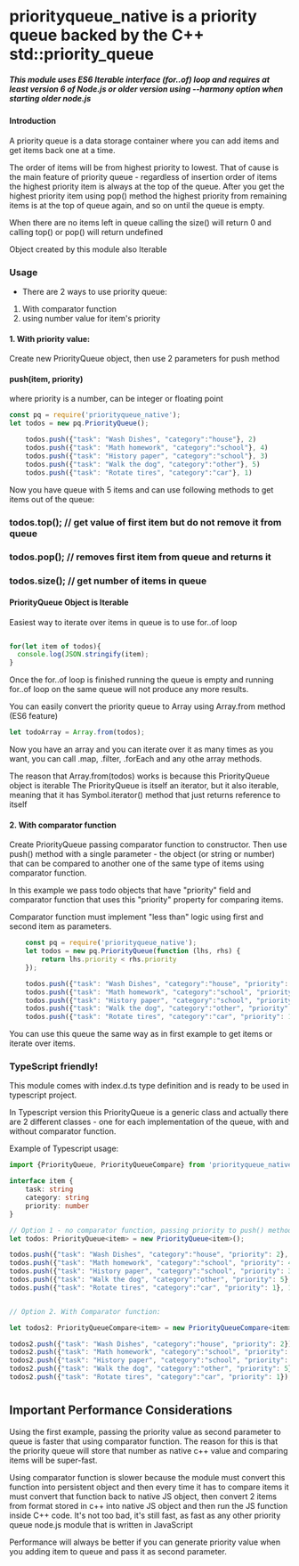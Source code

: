 # priorityqueue_native is a priority queue backed by the C++ std::priority_queue

##### This module uses ES6 Iterable interface (for..of) loop and requires at least version 6 of Node.js or older version using --harmony option when starting older node.js
####
###
#### Introduction
A priority queue is a data storage container where you can add items and get items back one at a time.

The order of items will be from highest priority to lowest. That of cause is the main feature of priority queue - regardless of insertion order of items the highest priority item is always at the top of the queue. After you get the highest priority item using pop() method the highest priority from remaining items is at the top of queue again, and so on until the queue is empty.

When there are no items left in queue calling the size() will return 0 and calling top() or pop() will return undefined

Object created by this module also Iterable


### Usage
- There are 2 ways to use priority queue:
1) With comparator function
2) using number value for item's priority

#### 1. With priority value:
Create new PriorityQueue object, then use 2 parameters for push method
#### push(item, priority)
where priority is a number, can be integer or floating point

```javascript
const pq = require('priorityqueue_native');
let todos = new pq.PriorityQueue();

    todos.push({"task": "Wash Dishes", "category":"house"}, 2)
    todos.push({"task": "Math homework", "category":"school"}, 4)
    todos.push({"task": "History paper", "category":"school"}, 3)
    todos.push({"task": "Walk the dog", "category":"other"}, 5)
    todos.push({"task": "Rotate tires", "category":"car"}, 1)

```
Now you have queue with 5 items and can use following methods to get items out of the queue:

### todos.top();   // get value of first item but do not remove it from queue
### todos.pop();   // removes first item from queue and returns it
### todos.size();  // get number of items in queue

#### PriorityQueue Object is Iterable

Easiest way to iterate over items in queue is to use for..of loop

```javascript

for(let item of todos){
  console.log(JSON.stringify(item);
}

```
Once the for..of loop is finished running the queue is empty and running for..of loop on the same queue will not produce any more results.

You can easily convert the priority queue to Array using Array.from method (ES6 feature)
```javascript
let todoArray = Array.from(todos);
```
Now you have an array and you can iterate over it as many times as you want, you can call .map, .filter, .forEach and any othe array methods.

The reason that Array.from(todos) works is because this PriorityQueue object is iterable
The PriorityQueue is itself an iterator, but it also iterable, meaning that it has Symbol.iterator() method that just returns reference to itself

####  2. With comparator function
Create PriorityQueue passing comparator function to constructor. Then use push() method with a single parameter - the object (or string or number) that can be compared to another one of the same type of items using comparator function.

In this example we pass todo objects that have "priority" field and comparator function that uses this "priority" property for comparing items.

Comparator function must implement "less than" logic using first and second item as parameters.

```javascript
    const pq = require('priorityqueue_native');
    let todos = new pq.PriorityQueue(function (lhs, rhs) {
        return lhs.priority < rhs.priority
    });

    todos.push({"task": "Wash Dishes", "category":"house", "priority": 2});
    todos.push({"task": "Math homework", "category":"school", "priority": 4});
    todos.push({"task": "History paper", "category":"school", "priority": 3});
    todos.push({"task": "Walk the dog", "category":"other", "priority": 5});
    todos.push({"task": "Rotate tires", "category":"car", "priority": 1});


```
You can use this queue the same way as in first example to get items or iterate over items.


### TypeScript friendly!
This module comes with index.d.ts type definition and is ready to be used in typescript project.

In Typescript version this PriorityQueue is a generic class and actually there are 2 different classes - one for each implementation of the queue, with and without comparator function.

Example of Typescript usage:

```typescript
import {PriorityQueue, PriorityQueueCompare} from 'priorityqueue_native'

interface item {
    task: string
    category: string
    priority: number
}

// Option 1 - no comparator function, passing priority to push() method
let todos: PriorityQueue<item> = new PriorityQueue<item>();

todos.push({"task": "Wash Dishes", "category":"house", "priority": 2}, 2);
todos.push({"task": "Math homework", "category":"school", "priority": 4}, 4);
todos.push({"task": "History paper", "category":"school", "priority": 3}, 3);
todos.push({"task": "Walk the dog", "category":"other", "priority": 5}, 5);
todos.push({"task": "Rotate tires", "category":"car", "priority": 1}, 1);


// Option 2. With Comparator function:

let todos2: PriorityQueueCompare<item> = new PriorityQueueCompare<item>((left: item, right: item) => left.priority < right.priority);

todos2.push({"task": "Wash Dishes", "category":"house", "priority": 2});
todos2.push({"task": "Math homework", "category":"school", "priority": 4});
todos2.push({"task": "History paper", "category":"school", "priority": 3});
todos2.push({"task": "Walk the dog", "category":"other", "priority": 5});
todos2.push({"task": "Rotate tires", "category":"car", "priority": 1});
```

#
## Important Performance Considerations

Using the first example, passing the priority value as second parameter to queue is faster that using comparator function. The reason for this is that the priority queue will store that number as native c++ value and comparing items will be super-fast.

Using comparator function is slower because the module must convert this function into persistent object and then every time it has to compare items it must convert that function back to native JS object, then convert 2 items from format stored in c++ into native JS object and then run the JS function inside C++ code. It's not too bad, it's still fast, as fast as any other priority queue node.js module that is written in JavaScript

Performance will always be better if you can generate priority value when you adding item to queue and pass it as second parameter.
